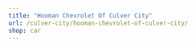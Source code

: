 ```yaml
---
title: "Hooman Chevrolet Of Culver City"
url: /culver-city/hooman-chevrolet-of-culver-city/
shop: car
---
```

